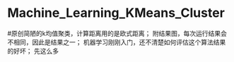 # Machine_Learning_KMeans_Cluster
#原创简陋的k均值聚类，计算距离用的是欧式距离；
附结果图，每次运行结果会不相同，因此是结果之一；
机器学习刚刚入门，还不清楚如何评估这个算法结果的好坏；
先这么多
